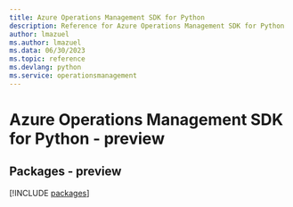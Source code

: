 ```yaml
---
title: Azure Operations Management SDK for Python
description: Reference for Azure Operations Management SDK for Python
author: lmazuel
ms.author: lmazuel
ms.data: 06/30/2023
ms.topic: reference
ms.devlang: python
ms.service: operationsmanagement
---
```

# Azure Operations Management SDK for Python - preview
## Packages - preview
[!INCLUDE [packages](operations-management-index.md)]